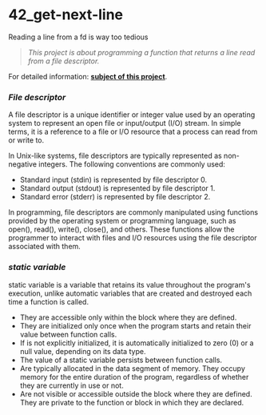 # 42_get-next-line
Reading a line from a fd is way too tedious

> _This project is about programming a function that returns a line read from a file descriptor._

For detailed information: [**subject of this project**](https://github.com/yasminefontenele/42_get-next-line/blob/main/Get_next_line.pdf).

### _File descriptor_

A file descriptor is a unique identifier or integer value used by an operating system to represent an open file or input/output (I/O) stream. In simple terms, it is a reference to a file or I/O resource that a process can read from or write to.

In Unix-like systems, file descriptors are typically represented as non-negative integers. The following conventions are commonly used:

- Standard input (stdin) is represented by file descriptor 0.
- Standard output (stdout) is represented by file descriptor 1.
- Standard error (stderr) is represented by file descriptor 2.

In programming, file descriptors are commonly manipulated using functions provided by the operating system or programming language, such as open(), read(), write(), close(), and others. These functions allow the programmer to interact with files and I/O resources using the file descriptor associated with them.

### _static variable_

static variable is a variable that retains its value throughout the program's execution, unlike automatic variables that are created and destroyed each time a function is called.

- They are accessible only within the block where they are defined.
- They are initialized only once when the program starts and retain their value between function calls.
- If is not explicitly initialized, it is automatically initialized to zero (0) or a null value, depending on its data type.
- The value of a static variable persists between function calls.
- Are typically allocated in the data segment of memory. They occupy memory for the entire duration of the program, regardless of whether they are currently in use or not.
- Are not visible or accessible outside the block where they are defined. They are private to the function or block in which they are declared.
